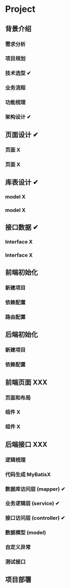 # Project

## 背景介绍

### 需求分析

### 项目规划

### 技术选型 ✔

### 业务流程

### 功能梳理

### 架构设计 ✔





## 页面设计 ✔

### 页面 X

### 页面 X





## 库表设计 ✔

### model X

### model X





## 接口数据 ✔

### Interface X

### Interface X





## 前端初始化

### 新建项目

### 依赖配置

### 路由配置





## 后端初始化

### 新建项目

### 依赖配置





## 前端页面 XXX

### 页面和布局

### 组件 X

### 组件 X





## 后端接口 XXX

### 逻辑梳理

### 代码生成 MyBatisX



### 数据库访问层 (mapper) ✔

### 业务逻辑层 (service) ✔

### 接口访问层 (controller) ✔



### 数据模型 (model)

### 自定义异常

### 测试接口





## 项目部署











































